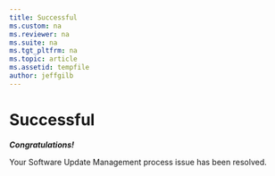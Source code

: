 ```yaml
---
title: Successful
ms.custom: na
ms.reviewer: na
ms.suite: na
ms.tgt_pltfrm: na
ms.topic: article
ms.assetid: tempfile
author: jeffgilb
---
```

# Successful

***Congratulations!***

Your Software Update Management process issue has been resolved.
